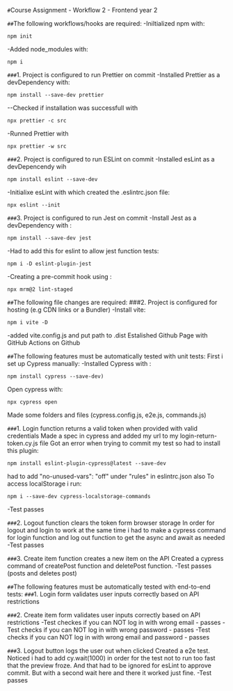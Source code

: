 `#`Course Assignment - Workflow 2 - Frontend year 2

`##`The following workflows/hooks are required:
-Iniltialized npm with:
```
npm init
```

-Added node_modules with:
```
npm i
```


`###`1.	Project is configured to run Prettier on commit 
-Installed Prettier as a devDependency with: 
```
npm install --save-dev prettier
```

--Checked if installation was successfull with 
```
npx prettier -c src
```

-Runned Prettier with 
```
npx prettier -w src
```


`###`2.	Project is configured to run ESLint on commit 
-Installed esLint as a devDepencendy wih 
```
npm install eslint --save-dev
```

-Initialixe esLint with which created the .eslintrc.json file:
```
npx eslint --init
```

`###`3.	Project is configured to run Jest on commit 
-Install Jest as a devDependency with :
```
npm install --save-dev jest
```

-Had to add this for eslint to allow jest function tests: 
```
npm i -D eslint-plugin-jest
```

-Creating a pre-commit hook using :
```
npx mrm@2 lint-staged
```


`##`The following file changes are required:
###2.	Project is configured for hosting (e.g CDN links or a Bundler)
-Install vite: 
```
npm i vite -D
```
-added vite.config.js and put path to .dist
Estalished Github Page with GitHub Actions on Github


`##`The following features must be automatically tested with unit tests:
First i set up Cypress manually:
-Installed Cypress with :
```
npm install cypress --save-dev)
```

Open cypress with:
```
npx cypress open 
```
Made some folders and files (cypress.config.js, e2e.js, commands.js)


`###`1.	Login function returns a valid token when provided with valid credentials
Made a spec in cypress and added my url to my login-return-token.cy.js file
Got an error when trying to commit my test so had to install this plugin:
```
npm install eslint-plugin-cypress@latest --save-dev
```

had to add "no-unused-vars": "off" under "rules" in eslintrc.json also
To access localStorage i run:
```
npm i --save-dev cypress-localstorage-commands
```
-Test passes


`###`2.	Logout function clears the token form browser storage
In order for logout and login to work at the same time i
had to make a cypress command for login function and log out function to get the 
async and await as needed
-Test passes

`###`3.	Create item function creates a new item on the API
Created a cypress command of createPost function and deletePost function.
-Test passes (posts and deletes post)



`##`The following features must be automatically tested with end-to-end tests:
`###`1.	Login form validates user inputs correctly based on API restrictions

`###`2.	Create item form validates user inputs correctly based on API restrictions
-Test checkes if you can NOT log in with wrong email - passes
-Test checks if you can NOT log in with wrong password - passes
-Test checks if you can NOT log in with wrong email and password - passes

`###`3.	Logout button logs the user out when clicked
Created a e2e test. Noticed i had to add cy.wait(1000) in order for the test not to run too fast that the preview froze. 
And that had to be ignored for esLint to approve commit.
But with a second wait here and there it worked just fine.
-Test passes
